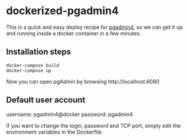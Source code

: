 # dockerized-pgadmin4

This is a quick and easy deploy recipe for [pgadmin4](https://www.pgadmin.org/docs/pgadmin4/latest/container_deployment.html), so we can get it up and running inside a docker container in a few minutes.

## Installation steps
```
docker-compose build
docker-compose up
```

Now you can open pgAdmin by browsing http://localhost:8080

## Default user account
username: pgadmin4@docker
password: pgadmin4

If you want to change the login, password and TCP port, simply edit the environment variables in the Dockerfile.

